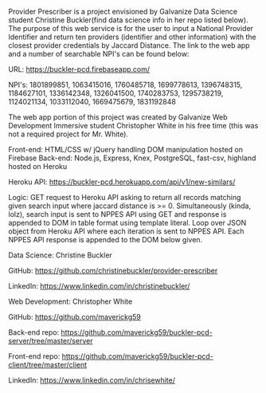 Provider Prescriber is a project envisioned by Galvanize Data Science student Christine Buckler(find data science info in her repo listed below). The purpose of this web service is for the user to input a National Provider Identifier and return ten providers (identifier and other information) with the closest provider credentials by Jaccard Distance. The link to the web app and a number of searchable NPI's can be found below:

URL: https://buckler-pcd.firebaseapp.com/

NPI's:
1801899851, 1063415016, 1760485718, 1699778613,
1396748315, 1184627101, 1336142348, 1326041500,
1740283753, 1295738219, 1124021134, 1033112040,
1669475679, 1831192848


The web app portion of this project was created by Galvanize Web Development Immersive student Christopher White in his free time (this was not a required project for Mr. White).

Front-end: HTML/CSS w/ jQuery handling DOM manipulation hosted on Firebase
Back-end: Node.js, Express, Knex, PostgreSQL, fast-csv, highland hosted on Heroku

Heroku API: https://buckler-pcd.herokuapp.com/api/v1/new-similars/

Logic: GET request to Heroku API asking to return all records matching given search input where jaccard distance is >= 0. Simultaneously (kinda, lolz), search input is sent to NPPES API using GET and response is appended to DOM in table format using template literal. Loop over JSON object from Heroku API where each iteration is sent to NPPES API. Each NPPES API response is appended to the DOM below given.

Data Science: Christine Buckler

GitHub: https://github.com/christinebuckler/provider-prescriber

LinkedIn: https://www.linkedin.com/in/christinebuckler/



Web Development: Christopher White

GitHub: https://github.com/maverickg59

Back-end repo: https://github.com/maverickg59/buckler-pcd-server/tree/master/server

Front-end repo: https://github.com/maverickg59/buckler-pcd-client/tree/master/client

LinkedIn: https://www.linkedin.com/in/chrisewhite/
